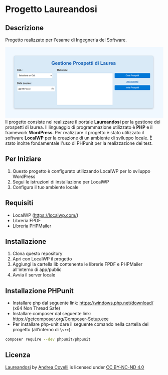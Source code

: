 # Progetto Laureandosi

## Descrizione
Progetto realizzato per l'esame di Ingegneria del Software.<br>
<!-- Aggiungi immagine-->
![Laureandosi](image.png)
Il progetto consiste nel realizzare il portale **Laureandosi** per la gestione dei prospetti di laurea.
Il linguaggio di programmazione utilizzato è **PHP** e il framework **WordPress**.
Per realizzare il progetto è stato utilizzato il software **LocalWP** per la creazione di un ambiente di sviluppo locale. È stato inoltre fondamentale l'uso di PHPunit per la realizzazione dei test.

## Per Iniziare
1. Questo progetto è configurato utilizzando LocalWP per lo sviluppo WordPress
2. Segui le istruzioni di installazione per LocalWP
3. Configura il tuo ambiente locale

## Requisiti
- LocalWP (https://localwp.com/)
- Libreria FPDF
- Libreria PHPMailer

## Installazione
1. Clona questo repository
2. Apri con LocalWP il progetto
3. Aggiungi la cartella lib contenente le librerie FPDF e PHPMailer all'interno di app/public
3. Avvia il server locale

## Installazione PHPunit

- Installare php dal seguente link: https://windows.php.net/download/ (x64 Non Thread Safe)
- Installare composer dal seguente link: https://getcomposer.org/Composer-Setup.exe
- Per installare php-unit dare il seguente comando nella cartella del progetto (all'interno di `\src`):

```bash
composer require --dev phpunit/phpunit
```

## Licenza
<p xmlns:cc="http://creativecommons.org/ns#" xmlns:dct="http://purl.org/dc/terms/"><a property="dct:title" rel="cc:attributionURL" href="https://github.com/AndreaCovelli/laureandosi">Laureandosi</a> by <a rel="cc:attributionURL dct:creator" property="cc:attributionName" href="https://github.com/AndreaCovelli">Andrea Covelli</a> is licensed under <a href="https://creativecommons.org/licenses/by-nc-nd/4.0/?ref=chooser-v1" target="_blank" rel="license noopener noreferrer" style="display:inline-block;">CC BY-NC-ND 4.0<img style="height:22px!important;margin-left:3px;vertical-align:text-bottom;" src="https://mirrors.creativecommons.org/presskit/icons/cc.svg?ref=chooser-v1" alt=""><img style="height:22px!important;margin-left:3px;vertical-align:text-bottom;" src="https://mirrors.creativecommons.org/presskit/icons/by.svg?ref=chooser-v1" alt=""><img style="height:22px!important;margin-left:3px;vertical-align:text-bottom;" src="https://mirrors.creativecommons.org/presskit/icons/nc.svg?ref=chooser-v1" alt=""><img style="height:22px!important;margin-left:3px;vertical-align:text-bottom;" src="https://mirrors.creativecommons.org/presskit/icons/nd.svg?ref=chooser-v1" alt=""></a></p> 